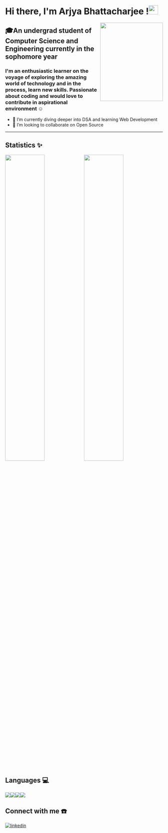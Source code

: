 # Hi there, I'm Arjya Bhattacharjee !<img  width="30px" height="29px" src="https://raw.githubusercontent.com/syedareehaquasar/syedareehaquasar/master/gifs/Hi.gif" />

<img align="right" height="250px" width="200px" src="https://cdn1.vectorstock.com/i/thumb-large/04/80/woman-write-journal-on-table-girl-drawing-vector-36010480.jpg" />

## 🎓An undergrad student of Computer Science and Engineering currently in the sophomore year

### I'm an enthusiastic learner on the voyage of exploring the amazing world of technology and in the process, learn new skills. Passionate about coding and would love to contribute in aspirational environment ☺

- 🚀 I’m currently diving deeper into DSA and learning Web Development
- 🚀 I’m looking to collaborate on Open Source

---

## Statistics ✨

<img width="50%" src="https://github-readme-stats.vercel.app/api?username=coderbysoul&show_icons=true&theme=radical"><img width="50%" src="https://github-readme-streak-stats.herokuapp.com/?user=coderbysoul&theme=radical" >

## Languages 💻

<img src="https://img.shields.io/badge/HTML5-E34F26?style=for-the-badge&logo=html5&logoColor=white"><img src="https://img.shields.io/badge/CSS3-1572B6?style=for-the-badge&logo=css3&logoColor=white"><img src="https://img.shields.io/badge/JavaScript-323330?style=for-the-badge&logo=javascript&logoColor=F7DF1E"><img src="https://img.shields.io/badge/C%2B%2B-00599C?style=for-the-badge&logo=c%2B%2B&logoColor=white">

## Connect with me ☎️

[![linkedin](https://img.shields.io/badge/linkedin-0A66C2?style=for-the-badge&logo=linkedin&logoColor=white)](https://www.linkedin.com/in/arjya-b-810687222/)
